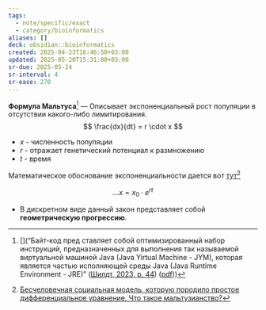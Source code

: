 ```yaml
---
tags:
  - note/specific/exact
  - category/bioinformatics
aliases: []
deck: obsidian::bioinformatics
created: 2025-04-23T16:46:50+03:00
updated: 2025-05-20T15:31:00+03:00
sr-due: 2025-05-24
sr-interval: 4
sr-ease: 270
---
```


**Формула Мальтуса**[^1]
—
Описывает экспоненциальный рост популяции в отсутствии какого-либо лимитирования.
$$
\frac{dx}{dt} = r \cdot x
$$
- $x$ - численность популяции
- $r$ - отражает генетический потенциал к размножению
- $t$ - время

Математическое обоснование экспоненциальности дается вот [тут](https://habrastorage.org/r/w780/getpro/habr/upload_files/c2d/829/fc2/c2d829fc2c73cb5a79a7886d9a07c9aa.png)[^2]

$$
... x = x_0 \cdot e^{rt}
$$

 - В дискретном виде данный закон представляет собой **геометрическую прогрессию**.

[^1]: [](“Байт-код пред ставляет собой оптимизированный набор инструкций, предназначенных для выполнения так называемой виртуальной машиной Java (Java Yirtual Machine - JYM), которая является частью исполняющей среды Java (Java Runtime Environment - JRE)” ([Шилдт, 2023, p. 44](zotero://select/library/items/SZPU8A87)) ([pdf](zotero://open-pdf/library/items/8WYNSK6D?page=44&annotation=ZWIJP5PZ)))
[^2]: [Бесчеловечная социальная модель, которую породило простое дифференциальное уравнение. Что такое мальтузианство?](https://habr.com/ru/companies/itglobalcom/articles/754328/)
